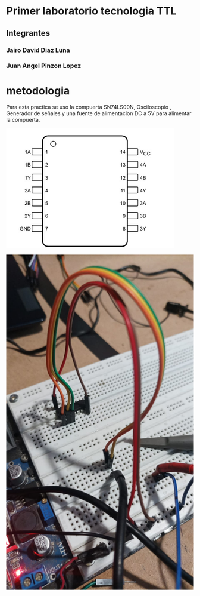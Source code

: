 # Primer laboratorio tecnologia  TTL

## Integrantes

### Jairo David Diaz Luna

### Juan Angel Pinzon Lopez

# metodologia

Para esta practica se uso la  compuerta SN74LS00N, Osciloscopio , Generador de señales y una fuente de alimentacion DC a 5V para alimentar la compuerta.

![hola](/Lab01/Imagenes/Pin_out_SN74LS00N.jpg)

![jola](/Lab01/Imagenes/Circuito_en_la_protoboard.jpg)

